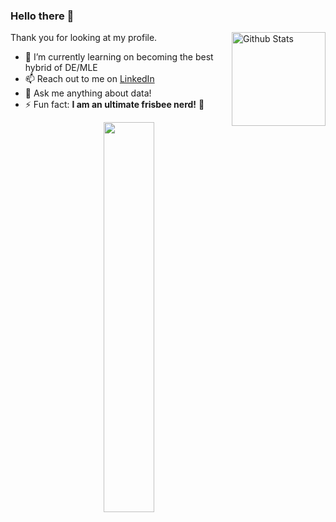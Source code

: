 ### Hello there 👋


<a href="https://github.com/keatmin">
  <img alt="Github Stats" align="right" src="https://github-readme-stats.vercel.app/api/?username=keatmin&layout=compact&theme=nightowl&show_icons=true&include_all_commits=true&count_private=true&custom_title=Github%20Stats" height="150"/>
</a>

Thank you for looking at my profile. 

- 🌱 I’m currently learning on becoming the best hybrid of DE/MLE
- 📫 Reach out to me on [LinkedIn](https://www.linkedin.com/in/keatmin)
- 💬 Ask me anything about data!
- ⚡ Fun fact: **I am an ultimate frisbee nerd!** :cookie:


<a href="https://github.com/keatmin">
  <img align="right" width="40%" src="https://github-readme-stats.vercel.app/api/top-langs/?username=keatmin&layout=compact&theme=nightowl&hide=jupyter%20notebook&hide_title=true"/>
</a>

<!--
**keatmin/keatmin** is a ✨ _special_ ✨ repository because its `README.md` (this file) appears on your GitHub profile.

Here are some ideas to get you started:


- 👯 I’m looking to collaborate on ...
- 🤔 I’m looking for help with ...

- 😄 Pronouns: ...

-->

